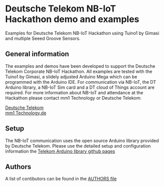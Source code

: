 # Deutsche Telekom NB-IoT Hackathon demo and examples
Examples for Deutsche Telekom NB-IoT Hackathon using Tuino1 by Gimasi  and multiple Seeed Groove Sensors.

## General information
The examples and demos have been developed to support the Deutsche Telekom Corporate NB-IoT Hackathon. All examples are tested with the Tuino1 by Gimasi, a slidely adjusted Arduino Mega which can be programmed with the Arduino IDE. For communication via NB-IoT, the DT Arduino library, a NB-IoT Sim card and a DT cloud of Things account are required. For more information about NB-IoT and attendance at the Hackathon please contact mm1 Technology or Deutsche Telekom:

[Deutsche Telekom](https://m2m.telekom.com/de/telekom-m2m/einblicke/narrowband-iot-nb-iot/)  
[mm1 Technology.de](http://www.mm1-technology.de)

## Setup
The NB-IoT communication uses the open source Arduino library provided by Deutsche Telekom. Please use the detailed setup and 
configuration information the [Telekom Arduino library github pages](https://github.com/cloud-of-things/dt-arduino-iot-agent)

## Authors
A list of contibutors can be found in the [AUTHORS file](AUTHORS)

